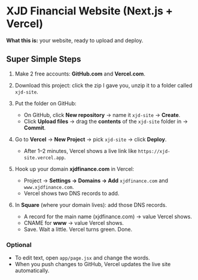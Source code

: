 # XJD Financial Website (Next.js + Vercel)

**What this is:** your website, ready to upload and deploy.

## Super Simple Steps

1) Make 2 free accounts: **GitHub.com** and **Vercel.com**.

2) Download this project: click the zip I gave you, unzip it to a folder called `xjd-site`.

3) Put the folder on GitHub:
   - On GitHub, click **New repository** → name it `xjd-site` → **Create**.
   - Click **Upload files** → drag the **contents** of the `xjd-site` folder in → **Commit**.

4) Go to **Vercel** → **New Project** → pick `xjd-site` → click **Deploy**.
   - After 1–2 minutes, Vercel shows a live link like `https://xjd-site.vercel.app`.

5) Hook up your domain **xjdfinance.com** in Vercel:
   - Project → **Settings → Domains → Add** `xjdfinance.com` and `www.xjdfinance.com`.
   - Vercel shows two DNS records to add.

6) In **Square** (where your domain lives): add those DNS records.
   - A record for the main name (xjdfinance.com) → value Vercel shows.
   - CNAME for **www** → value Vercel shows.
   - Save. Wait a little. Vercel turns green. Done.

### Optional
- To edit text, open `app/page.jsx` and change the words.
- When you push changes to GitHub, Vercel updates the live site automatically.

